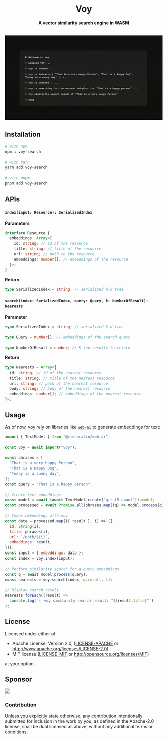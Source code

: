 <div align="center" style="margin-bottom:32px">
  <h1>Voy</h1>
  <strong>A vector similarity search engine in WASM</strong>
</div>

![voy: a vector similarity search engine in WebAssembly][demo]

## Installation

```bash
# with npm
npm i voy-search

# with Yarn
yarn add voy-search

# with pnpm
pnpm add voy-search
```

## APIs

#### `index(input: Resource): SerializedIndex`

**Parameters**

```ts
interface Resource {
  embeddings: Array<{
    id: string; // id of the resource
    title: string; // title of the resource
    url: string; // path to the resource
    embeddings: number[]; // embeddings of the resource
  }>;
}
```

**Return**

```ts
type SerializedIndex = string; // serialized k-d tree
```

#### `search(index: SerializedIndex, query: Query, k: NumberOfResult): Nearests`

**Parameter**

```ts
type SerializedIndex = string; // serialized k-d tree

type Query = number[]; // embeddings of the search query

type NumberOfResult = number; // K top results to return
```

**Return**

```ts
type Nearests = Array<{
  id: string; // id of the nearest resource
  title: string; // title of the nearest resource
  url: string; // path of the nearest resource
  body: string; // body of the nearest resource
  embeddings: number[]; // embeddings of the nearest resource
}>;
```

## Usage

As of now, voy rely on libraries like [`web-ai`][web-ai] to generate embeddings for text:

```js
import { TextModel } from "@visheratin/web-ai";

const voy = await import("voy");

const phrases = [
  "That is a very happy Person",
  "That is a Happy Dog",
  "Today is a sunny day",
];
const query = "That is a happy person";

// Create text embeddings
const model = await (await TextModel.create("gtr-t5-quant")).model;
const processed = await Promise.all(phrases.map((q) => model.process(q)));

// Index embeddings with voy
const data = processed.map(({ result }, i) => ({
  id: String(i),
  title: phrases[i],
  url: `/path/${i}`,
  embeddings: result,
}));
const input = { embeddings: data };
const index = voy.index(input);

// Perform similarity search for a query embeddings
const q = await model.process(query);
const nearests = voy.search(index, q.result, 1);

// Display search result
nearests.forEach((result) =>
  console.log(`✨ voy similarity search result: "${result.title}"`)
);
```

## License

Licensed under either of

- Apache License, Version 2.0, ([LICENSE-APACHE](LICENSE-APACHE) or http://www.apache.org/licenses/LICENSE-2.0)
- MIT license ([LICENSE-MIT](LICENSE-MIT) or http://opensource.org/licenses/MIT)

at your option.

## Sponsor

<a href="https://reflect.app" target="_blank"><img src="https://avatars.githubusercontent.com/u/73365487?s=64&v=4"></a>

### Contribution

Unless you explicitly state otherwise, any contribution intentionally
submitted for inclusion in the work by you, as defined in the Apache-2.0
license, shall be dual licensed as above, without any additional terms or
conditions.

[demo]: ./voy.gif "voy demo"
[web-ai]: https://github.com/visheratin/web-ai
